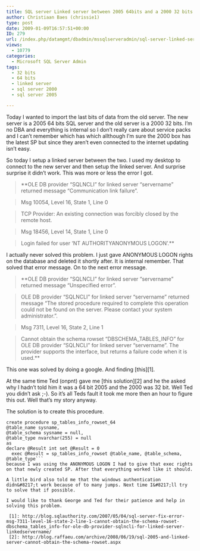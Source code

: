 ```yaml
---
title: SQL server Linked server between 2005 64bits and a 2000 32 bits server.
author: Christiaan Baes (chrissie1)
type: post
date: 2009-01-09T16:57:51+00:00
ID: 279
url: /index.php/datamgmt/dbadmin/mssqlserveradmin/sql-server-linked-server-between-2005-64/
views:
  - 10779
categories:
  - Microsoft SQL Server Admin
tags:
  - 32 bits
  - 64 bits
  - linked server
  - sql server 2000
  - sql server 2005

---
```

Today I wanted to import the last bits of data from the old server. The new server is a 2005 64 bits SQL server and the old server is a 2000 32 bits. I&#8217;m no DBA and everything is internal so I don&#8217;t really care about service packs and I can&#8217;t remember which has which allthough I&#8217;m sure the 2000 box has the latest SP but since they aren&#8217;t even connected to the internet updating isn&#8217;t easy. 

So today I setup a linked server between the two. I used my desktop to connect to the new server and then setup the linked server. And surprise surprise it didn&#8217;t work. This was more or less the error I got. 

> **OLE DB provider &#8220;SQLNCLI&#8221; for linked server &#8220;servername&#8221; returned message &#8220;Communication link failure&#8221;.
  
> Msg 10054, Level 16, State 1, Line 0
  
> TCP Provider: An existing connection was forcibly closed by the remote host.
  
> Msg 18456, Level 14, State 1, Line 0
  
> Login failed for user &#8216;NT AUTHORITYANONYMOUS LOGON&#8217;.**

I actually never solved this problem. I just gave ANONYMOUS LOGON rights on the database and deleted it shortly after. It is internal remember. That solved that error message. On to the next error message.

> **OLE DB provider &#8220;SQLNCLI&#8221; for linked server &#8220;servername&#8221; returned message &#8220;Unspecified error&#8221;.
  
> OLE DB provider &#8220;SQLNCLI&#8221; for linked server &#8220;servername&#8221; returned message &#8220;The stored procedure required to complete this operation could not be found on the server. Please contact your system administrator.&#8221;.
  
> Msg 7311, Level 16, State 2, Line 1
  
> Cannot obtain the schema rowset &#8220;DBSCHEMA\_TABLES\_INFO&#8221; for OLE DB provider &#8220;SQLNCLI&#8221; for linked server &#8220;servername&#8221;. The provider supports the interface, but returns a failure code when it is used.**

This one was solved by doing a google. And finding [this][1].

At the same time Ted (onpnt) gave me [this solution][2] and he the asked why I hadn&#8217;t told him it was a 64 bit 2005 and the 2000 was 32 bit. Well Ted you didn&#8217;t ask ;-). So it&#8217;s all Teds fault it took me more then an hour to figure this out. Well that&#8217;s my story anyway. 

The solution is to create this procedure.

```tsql
create procedure sp_tables_info_rowset_64
@table_name sysname,
@table_schema sysname = null,
@table_type nvarchar(255) = null
as
declare @Result int set @Result = 0
  exec @Result = sp_tables_info_rowset @table_name, @table_schema, @table_type```
because I was using the ANONYMOUS LOGON I had to give that exec rights on that newly created SP. After that everything worked like it should. 

A little bird also told me that the windows authentication didn&#8217;t work because of to many jumps. Next time I&#8217;ll try to solve that if possible. 

I would like to thank George and Ted for their patience and help in solving this problem.

 [1]: http://blog.sqlauthority.com/2007/05/04/sql-server-fix-error-msg-7311-level-16-state-2-line-1-cannot-obtain-the-schema-rowset-dbschema_tables_info-for-ole-db-provider-sqlncli-for-linked-server-linkedservername/
 [2]: http://blog.raffaeu.com/archive/2008/06/19/sql-2005-and-linked-server-cannot-obtain-the-schema-rowset.aspx